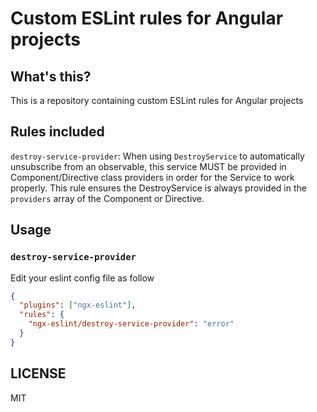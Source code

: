 # Custom ESLint rules for Angular projects

## What's this?

This is a repository containing custom ESLint rules for Angular projects

## Rules included

`destroy-service-provider`: When using `DestroyService` to automatically unsubscribe from an observable, this service MUST be provided in Component/Directive class providers in order for the Service to work properly. This rule ensures the DestroyService is always provided in the `providers` array of the Component or Directive.

## Usage

### `destroy-service-provider`

Edit your eslint config file as follow

```json
{
  "plugins": ["ngx-eslint"],
  "rules": {
    "ngx-eslint/destroy-service-provider": "error"
  }
}
```

## LICENSE

MIT
